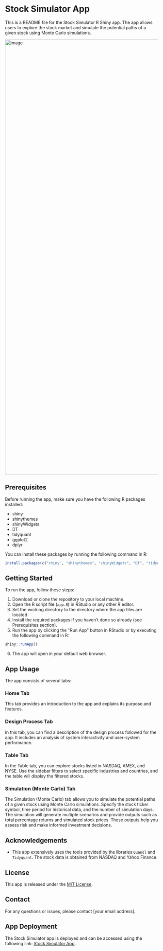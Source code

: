 # Stock Simulator App

This is a README file for the Stock Simulator R Shiny app. The app allows users to explore the stock market and simulate the potential paths of a given stock using Monte Carlo simulations.

<img width="1432" alt="image" src="https://github.com/viniono/MonteCarloStocks/assets/73005714/35af9189-7977-4890-a4bd-906bc7036889">

## Prerequisites

Before running the app, make sure you have the following R packages installed:

- shiny
- shinythemes
- shinyWidgets
- DT
- tidyquant
- ggplot2
- dplyr

You can install these packages by running the following command in R:

```R
install.packages(c("shiny", "shinythemes", "shinyWidgets", "DT", "tidyquant", "ggplot2", "dplyr"))
```

## Getting Started

To run the app, follow these steps:

1. Download or clone the repository to your local machine.
2. Open the R script file (`app.R`) in RStudio or any other R editor.
3. Set the working directory to the directory where the app files are located.
4. Install the required packages if you haven't done so already (see Prerequisites section).
5. Run the app by clicking the "Run App" button in RStudio or by executing the following command in R:

```R
shiny::runApp()
```

6. The app will open in your default web browser.

## App Usage

The app consists of several tabs:

### Home Tab

This tab provides an introduction to the app and explains its purpose and features.

### Design Process Tab

In this tab, you can find a description of the design process followed for the app. It includes an analysis of system interactivity and user-system performance.

### Table Tab

In the Table tab, you can explore stocks listed in NASDAQ, AMEX, and NYSE. Use the sidebar filters to select specific industries and countries, and the table will display the filtered stocks.

### Simulation (Monte Carlo) Tab

The Simulation (Monte Carlo) tab allows you to simulate the potential paths of a given stock using Monte Carlo simulations. Specify the stock ticker symbol, time period for historical data, and the number of simulation days. The simulation will generate multiple scenarios and provide outputs such as total percentage returns and simulated stock prices. These outputs help you assess risk and make informed investment decisions.

## Acknowledgements

- This app extensively uses the tools provided by the libraries `Quandl` and `Tidyquant`. The stock data is obtained from NASDAQ and Yahoo Finance.

## License

This app is released under the [MIT License](LICENSE).

## Contact

For any questions or issues, please contact [your email address].

## App Deployment

The Stock Simulator app is deployed and can be accessed using the following link: [Stock Simulator App](https://viniono.shinyapps.io/Finance_324/).
